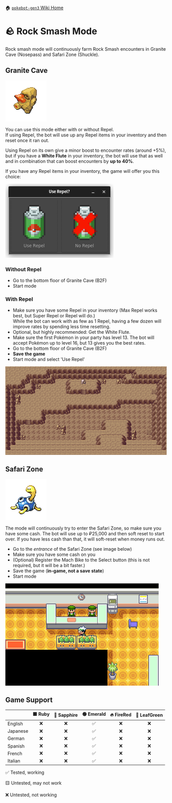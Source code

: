 🏠 [`pokebot-gen3` Wiki Home](../Readme.md)

# 🪨 Rock Smash Mode

Rock smash mode will continuously farm Rock Smash encounters in Granite Cave (Nosepass) and Safari Zone (Shuckle).

## Granite Cave
![](../../modules/web/static/sprites/pokemon/shiny/Nosepass.png)

You can use this mode either with or without Repel.  
If using Repel, the bot will use up any Repel items in your inventory and then reset once it ran out.

Using Repel on its own give a minor boost to encounter rates (around +5%), but if you have a **White Flute**
in your inventory, the bot will use that as well and in combination that can boost encounters by **up to 40%**.

If you have any Repel items in your inventory, the game will offer you this choice:

![](../images/rock_smash_repel_prompt.png)

### Without Repel

- Go to the bottom floor of Granite Cave (B2F)
- Start mode

### With Repel

- Make sure you have some Repel in your inventory (Max Repel works best, but Super Repel or Repel will do.)  
  While the bot can work with as few as 1 Repel, having a few dozen will improve rates by spending less time resetting.
- Optional, but highly recommended: Get the White Flute.
- Make sure the first Pokémon in your party has level 13. The bot will accept Pokémon up to level 16, but 13 gives you
  the best rates.
- Go to the bottom floor of Granite Cave (B2F)
- **Save the game**
- Start mode and select 'Use Repel'

![image](../images/granite_cave.png)


## Safari Zone
![](../../modules/web/static/sprites/pokemon/shiny/Shuckle.png)

The mode will continuously try to enter the Safari Zone, so make sure you have some cash. The bot will use up to ₽25,000 and then soft reset to start over. If you have less cash than that, it will soft-reset when money runs out.

- Go to the _entrance_ of the Safari Zone (see image below)
- Make sure you have some cash on you
- (Optional) Register the Mach Bike to the Select button (this is not required, but it will be a bit faster.)
- Save the game (**in-game, not a save state**)
- Start mode

![image](../images/safari_zone.png)


## Game Support
|          | 🟥 Ruby | 🔷 Sapphire | 🟢 Emerald | 🔥 FireRed | 🌿 LeafGreen |
|:---------|:-------:|:-----------:|:----------:|:----------:|:------------:|
| English  |    ❌    |      ❌      |     ✅      |     ❌      |      ❌       |
| Japanese |    ❌    |      ❌      |     ✅      |     ❌      |      ❌       |
| German   |    ❌    |      ❌      |     ✅      |     ❌      |      ❌       |
| Spanish  |    ❌    |      ❌      |     ✅      |     ❌      |      ❌       |
| French   |    ❌    |      ❌      |     ✅      |     ❌      |      ❌       |
| Italian  |    ❌    |      ❌      |     ✅      |     ❌      |      ❌       |

✅ Tested, working

🟨 Untested, may not work

❌ Untested, not working
